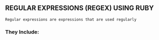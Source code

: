 ## REGULAR EXPRESSIONS (REGEX) USING RUBY
	Regular expressions are expressions that are used regularly

### They Include:


